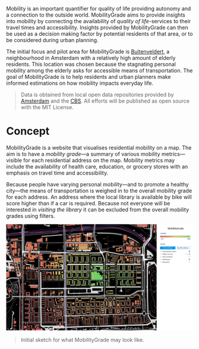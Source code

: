 Mobility is an important quantifier for quality of life providing autonomy and a connection to the outside world. MobilityGrade aims to provide insights into mobility by connecting the availability of *quality of life*-services to their travel times and accessibility. Insights provided by MobilityGrade can then be used as a decision making factor by potential residents of that area, or to be considered during urban planning.

The initial focus and pilot area for MobilityGrade is [Buitenveldert](https://en.wikipedia.org/wiki/Buitenveldert), a neighbourhood in Amsterdam with a relatively high amount of elderly residents. This location was chosen because the stagnating personal mobility among the elderly asks for accessible means of transportation. The goal of MobilityGrade is to help residents and urban planners make informed estimations on how mobility impacts everyday life.

> Data is obtained from local open data repositories provided by [Amsterdam](https://data.amsterdam.nl/) and the [CBS](https://opendata.cbs.nl/). All efforts will be published as open source with the MIT License.

# Concept
MobilityGrade is a website that visualises residential mobility on a map. The aim is to have a *mobility grade*—a summary of various mobility metrics—visible for each residential address on the map. Mobility metrics may include the availability of health care, education, or grocery stores with an emphasis on travel time and accessibility.

Because people have varying personal mobility—and to promote a healthy city—the means of transportation is weighed in to the overall mobility grade for each address. An address where the local library is available by bike will score higher than if a car is required. Because not everyone will be interested in *visiting the library* it can be excluded from the overall mobility grades using filters.

![A map of Buitenveldert with a data visualisation indicating mobility for each address.](media/sketch.buitenveldert-map.jpg)
> Initial sketch for what MobilityGrade may look like.


